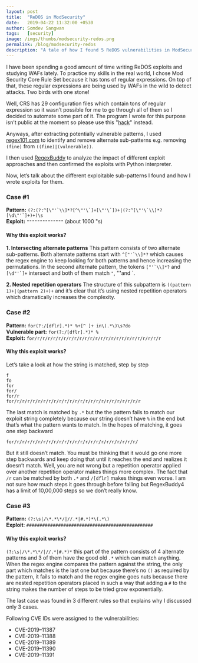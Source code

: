 ```yaml
---
layout: post
title:  "ReDOS in ModSecurity"
date:   2019-04-22 11:32:00 +0530
author: Somdev Sangwan
tags:   [security]
image: /imgs/thumbs/modsecurity-redos.png
permalink: /blog/modsecurity-redos
description: "A tale of how I found 5 ReDOS vulnerabilities in ModSecurity CRS."  
---
```


I have been spending a good amount of time writing ReDOS exploits and studying WAFs lately.
To practice my skills in the real world, I chose Mod Security Core Rule Set because it has tons of regular expressions.
On top of that, these regular expressions are being used by WAFs in the wild to detect attacks.
Two birds with one stone!

Well, CRS has 29 configuration files which contain tons of regular expression so it wasn’t possible for me to go through all of them so I decided to automate some part of it.
The program I wrote for this purpose isn’t public at the moment so please use this "[hack](https://twitter.com/s0md3v/status/1119645565845823489)" instead.

Anyways, after extracting potentially vulnerable patterns, I used [regex101.com](https://regex101.com/) to identify and remove alternate sub-patterns e.g. removing `(fine)` from `((fine)|(vulnerable))`.

I then used [RegexBuddy](https://www.regexbuddy.com/) to analyze the impact of different exploit approaches and then confirmed the exploits with Python interpreter.

Now, let’s talk about the different exploitable sub-patterns I found and how I wrote exploits for them.

### Case #1

**Pattern:** ```(?:(?:^[\"'`\\]*?[^\"'\`]+[\"'\`])+|(?:^[\"'\`\\]*?[\d\"'`]+)+)\s```\
**Exploit:** ```""""""""""""""``` (about 1000 "s)

#### Why this exploit works?

**1. Intersecting alternate patterns**
This pattern consists of two alternate sub-patterns. Both alternate patterns start with ```^["'`\\]*?``` which causes the regex engine to keep looking for both patterns and hence increasing the permutations.
In the second alternate pattern, the tokens ```["'`\\]*?``` and ```[\d"'`]+``` intersect and both of them match `"`, '\''and `.

**2. Nested repetition operators**
The structure of this subpattern is `((pattern 1)+|(pattern 2)+)+` and it’s clear that it’s using nested repetition operators which dramatically increases the complexity.

### Case #2

**Pattern:** `for(?:/[dflr].*)* %+[^ ]+ in\(.*\)\s?do`\
**Vulnerable part:** `for(?:/[dflr].*)* %`\
**Exploit:** `for/r/r/r/r/r/r/r/r/r/r/r/r/r/r/r/r/r/r/r/r/r/r/r/r`

#### Why this exploit works?

Let’s take a look at how the string is matched, step by step

```
f
fo
for
for/
for/r
for/r/r/r/r/r/r/r/r/r/r/r/r/r/r/r/r/r/r/r/r/r/r/r/r
```

The last match is matched by `.*` but the the pattern fails to match our exploit string completely because our string doesn’t have `%` in the end but that’s what the pattern wants to match.
In the hopes of matching, it goes one step backward

```
for/r/r/r/r/r/r/r/r/r/r/r/r/r/r/r/r/r/r/r/r/r/r/r/
```

But it still doesn’t match. You must be thinking that it would go one more step backwards and keep doing that until it reaches the end and realizes it doesn’t match.
Well, you are not wrong but a repetition operator applied over another repetition operator makes things more complex.
The fact that `/r` can be matched by both `.*` and `/[dflr]` makes things even worse.
I am not sure how much steps it goes through before failing but RegexBuddy4 has a limit of 10,00,000 steps so we don’t really know.

### Case #3

**Pattern:** `(?:\s|/\*.*\*/|//.*|#.*)*\(.*\)`\
**Exploit**: `################################################`

#### Why this exploit works?

`(?:\s|/\*.*\*/|//.*|#.*)*` this part of the pattern consists of 4 alternate patterns and 3 of them have the good old `.*` which can match anything.
When the regex engine compares the pattern against the string, the only part which matches is the last one but because there’s no `()` as required by the pattern, it fails to match and the regex engine goes nuts because there are nested repetition operators placed in such a way that adding a `#` to the string makes the number of steps to be tried grow exponentially.

The last case was found in 3 different rules so that explains why I discussed only 3 cases.

Following CVE IDs were assigned to the vulnerabilities:

- CVE-2019–11387
- CVE-2019–11388
- CVE-2019–11389
- CVE-2019–11390
- CVE-2019–11391
